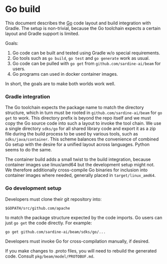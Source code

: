 <!--
    Licensed to the Apache Software Foundation (ASF) under one
    or more contributor license agreements.  See the NOTICE file
    distributed with this work for additional information
    regarding copyright ownership.  The ASF licenses this file
    to you under the Apache License, Version 2.0 (the
    "License"); you may not use this file except in compliance
    with the License.  You may obtain a copy of the License at

      http://www.apache.org/licenses/LICENSE-2.0

    Unless required by applicable law or agreed to in writing,
    software distributed under the License is distributed on an
    "AS IS" BASIS, WITHOUT WARRANTIES OR CONDITIONS OF ANY
    KIND, either express or implied.  See the License for the
    specific language governing permissions and limitations
    under the License.
-->

# Go build

This document describes the [Go](https://golang.org) code layout and build integration
with Gradle. The setup is non-trivial, because the Go toolchain expects a
certain layout and Gradle support is limited.

Goals:

 1. Go code can be built and tested using Gradle w/o special requirements.
 1. Go tools such as `go build`, `go test` and `go generate` work as usual.
 1. Go code can be pulled with `go get` from `github.com/sardine-ai/beam` for users.
 1. Go programs can used in docker container images.

In short, the goals are to make both worlds work well.

### Gradle integration

The Go toolchain expects the package name to match the directory structure,
which in turn must be rooted in `github.com/sardine-ai/beam` for `go get` to work.
This directory prefix is beyond the repo itself and we must copy the Go source
code into such a layout to invoke the tool chain. We use a single directory
`sdks/go` for all shared library code and export it as a zip file during the
build process to be used by various tools, such as `sdks/java/container`.
This scheme balances the convenience of combined Go setup with the desire
for a unified layout across languages. Python seems to do the same.

The container build adds a small twist to the build integration, because
container images use linux/amd64 but the development setup might not. We
therefore additionally cross-compile Go binaries for inclusion into container
images where needed, generally placed in `target/linux_amd64`.

### Go development setup

Developers must clone their git repository into:
```
$GOPATH/src/github.com/apache

```
to match the package structure expected by the code imports. Go users can just
`go get` the code directly. For example:
```
go get github.com/sardine-ai/beam/sdks/go/...
```
Developers must invoke Go for cross-compilation manually, if desired.

If you make changes to .proto files, you will need to rebuild the generated code.
Consult `pkg/beam/model/PROTOBUF.md`.
